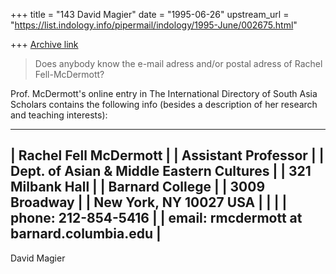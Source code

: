 +++
title = "143 David Magier"
date = "1995-06-26"
upstream_url = "https://list.indology.info/pipermail/indology/1995-June/002675.html"

+++
[Archive link](https://list.indology.info/pipermail/indology/1995-June/002675.html)

> Does anybody know the e-mail adress and/or postal adress of Rachel 
> Fell-McDermott?

Prof. McDermott's online entry in The International Directory of South
Asia Scholars contains the following info (besides a description of
her research and teaching interests):

 ____________________________________________ 
| Rachel Fell McDermott                      |
| Assistant Professor                        |
| Dept. of Asian & Middle Eastern Cultures   |
| 321 Milbank Hall                           |
| Barnard College                            |
| 3009 Broadway                              |
| New York, NY  10027   USA                  |
|                                            |
| phone: 212-854-5416                        |
| email: rmcdermott at barnard.columbia.edu     |
 --------------------------------------------

David Magier





